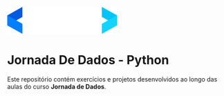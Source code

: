 ![Logo Jornada de Dados](Logo.svg)


# Jornada De Dados - Python

Este repositório contém exercícios e projetos desenvolvidos ao longo das aulas do curso **Jornada de Dados**.
